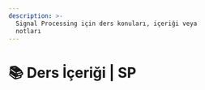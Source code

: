 ```yaml
---
description: >-
  Signal Processing için ders konuları, içeriği veya
  notları
---
```


# 📚 Ders İçeriği \| SP
